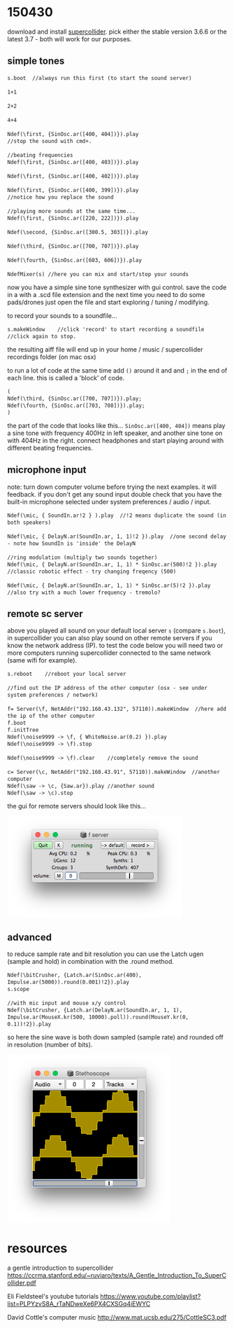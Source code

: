 150430
======

download and install [supercollider](http://supercollider.github.io/download.html). pick either the stable version 3.6.6 or the latest 3.7 - both will work for our purposes.

simple tones
--

```
s.boot  //always run this first (to start the sound server)

1+1

2+2

4+4

Ndef(\first, {SinOsc.ar([400, 404])}).play
//stop the sound with cmd+.

//beating frequencies
Ndef(\first, {SinOsc.ar([400, 403])}).play

Ndef(\first, {SinOsc.ar([400, 402])}).play

Ndef(\first, {SinOsc.ar([400, 399])}).play
//notice how you replace the sound

//playing more sounds at the same time...
Ndef(\first, {SinOsc.ar([220, 222])}).play

Ndef(\second, {SinOsc.ar([300.5, 303])}).play

Ndef(\third, {SinOsc.ar([700, 707])}).play

Ndef(\fourth, {SinOsc.ar([603, 606])}).play

NdefMixer(s) //here you can mix and start/stop your sounds
```

now you have a simple sine tone synthesizer with gui control.
save the code in a with a .scd file extension and the next time you need to do some pads/drones just open the file and start exploring / tuning / modifying.

to record your sounds to a soundfile...

```
s.makeWindow    //click 'record' to start recording a soundfile
//click again to stop.
```
the resulting aiff file will end up in your home / music / supercollider recordings folder (on mac osx)

to run a lot of code at the same time add `()` around it and and `;` in the end of each line. this is called a 'block' of code.
```
(
Ndef(\third, {SinOsc.ar([700, 707])}).play;
Ndef(\fourth, {SinOsc.ar([703, 708])}).play;
)
```

the part of the code that looks like this... `SinOsc.ar([400, 404])` means play a sine tone with frequency 400Hz in left speaker, and another sine tone on with 404Hz in the right. connect headphones and start playing around with different beating frequencies.

microphone input
--

note: turn down computer volume before trying the next examples. it will feedback.
if you don't get any sound input double check that you have the built-in microphone selected under system preferences / audio / input.

```
Ndef(\mic, { SoundIn.ar!2 } ).play  //!2 means duplicate the sound (in both speakers)

Ndef(\mic, { DelayN.ar(SoundIn.ar, 1, 1)!2 }).play  //one second delay - note how SoundIn is 'inside' the DelayN

//ring modulation (multiply two sounds together)
Ndef(\mic, { DelayN.ar(SoundIn.ar, 1, 1) * SinOsc.ar(500)!2 }).play    //classic robotic effect - try changing freqency (500)

Ndef(\mic, { DelayN.ar(SoundIn.ar, 1, 1) * SinOsc.ar(5)!2 }).play       //also try with a much lower frequency - tremolo?
```

remote sc server
--

above you played all sound on your default local server `s` (compare `s.boot`), in supercollider you can also play sound on other remote servers if you know the network address (IP).
to test the code below you will need two or more computers running supercollider connected to the same network (same wifi for example).

```
s.reboot    //reboot your local server

//find out the IP address of the other computer (osx - see under system preferences / network)

f= Server(\f, NetAddr("192.168.43.132", 57110)).makeWindow  //here add the ip of the other computer
f.boot
f.initTree
Ndef(\noise9999 -> \f, { WhiteNoise.ar(0.2) }).play
Ndef(\noise9999 -> \f).stop

Ndef(\noise9999 -> \f).clear    //completely remove the sound

c= Server(\c, NetAddr("192.168.43.91", 57110)).makeWindow  //another computer
Ndef(\saw -> \c, {Saw.ar}).play //another sound
Ndef(\saw -> \c).stop
```

the gui for remote servers should look like this...

![remote_server](remote_server.png?raw=true "remote_server")

advanced
--

to reduce sample rate and bit resolution you can use the Latch ugen (sample and hold) in combination with the .round method.
```
Ndef(\bitCrusher, {Latch.ar(SinOsc.ar(400), Impulse.ar(5000)).round(0.001)!2}).play
s.scope

//with mic input and mouse x/y control
Ndef(\bitCrusher, {Latch.ar(DelayN.ar(SoundIn.ar, 1, 1), Impulse.ar(MouseX.kr(500, 10000).poll)).round(MouseY.kr(0, 0.1))!2}).play
```

so here the sine wave is both down sampled (sample rate) and rounded off in resolution (number of bits).

![bitCrusher](bitCrusher.png?raw=true "bitCrusher")

resources
=========

a gentle introduction to supercollider <https://ccrma.stanford.edu/~ruviaro/texts/A_Gentle_Introduction_To_SuperCollider.pdf>

Eli Fieldsteel's youtube tutorials <https://www.youtube.com/playlist?list=PLPYzvS8A_rTaNDweXe6PX4CXSGq4iEWYC>

David Cottle's computer music <http://www.mat.ucsb.edu/275/CottleSC3.pdf>
